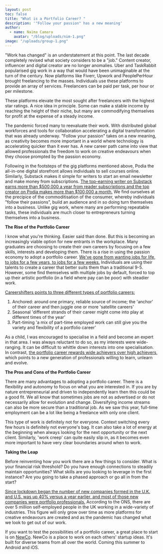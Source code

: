 ```yaml
---
layout: post
toc: false
title: "What is a Portfolio Career? "
description: '"Follow your passion" has a new meaning'
author:
  - name: Naïma Camara
    avatar: "/blog/uploads/nim-1.png"
image: "/uploads/group-1.png"
---
```


"Work has changed" is an understatement at this point. The last decade completely revised what society considers to be a "job." Content creator, influencer and digital creator are no longer anomalies. Uber and TaskRabbit popularised gig work in a way that would have been unimaginable at the turn of the century. Now platforms like Fiverr, Upwork and PeoplePerHour brought freelancing to the masses. Individuals use these platforms to provide an array of services. Freelancers can be paid per task, per hour or per milestone.

These platforms elevate the most sought after freelancers with the highest star ratings. A nice idea in principle. Some can make a stable income by reaching the height of their niche, but many are commodifying themselves for profit at the expense of a steady income.

The pandemic forced many to reevaluate their work. With distributed global workforces and tools for collaboration accelerating a digital transformation that was already underway. "Follow your passion" takes on a new meaning, as creativity becomes more important in a world where technology is accelerating quicker than it ever has. A new career path came into view that allowed professionals the freedom to work on creative endeavours when they choose prompted by the passion economy.

Following in the footsteps of the gig platforms mentioned above, Podia the all-in-one digital storefront allows individuals to sell courses online. Similarly, Substack makes it simple for writers to start an email newsletter and make money from subscriptions. [The top-earning writer on Substack earns more than $500,000 a year from reader subscriptions and the top creator on Podia makes more than $100,000 a month.](https://a16z.com/2019/10/08/passion-economy/) We find ourselves at the precipice of the commoditisation of the consumer, whereby individuals "follow their passions", build an audience and in so doing turn themselves into a business. Unlike gig work, where many are performing repeatable tasks, these individuals are much closer to entrepreneurs turning themselves into a business.

**The Rise of the Portfolio Career**

I know what you're thinking. Easier said than done. But this is becoming an increasingly viable option for new entrants in the workplace. Many graduates are choosing to create their own careers by focusing on a few skills, interests and developing them. There is a rise in using the passion economy to adopt a portfolio career. [We've gone from wanting jobs for life, to jobs for a few years, to jobs for a few weeks.](https://www.digitalpeople.online/portfolio-career) Individuals are using their talents to create a career that better suits them than a traditional 9-5. However, some find themselves with multiple jobs by default, forced to top up their artistic portfolio (in a field where pay can be poor) with steadier work.

[Careershifters points to three different types of portfolio careers:](https://www.careershifters.org/expert-advice/what-to-do-when-you-want-to-do-everything-is-a-portfolio-career-right-for-you)

1. Anchored: around one primary, reliable source of income; the 'anchor' of their career and then juggle one or more 'satellite careers'
2. Seasonal 'different strands of their career might come into play at different times of the year'
3. Part-timing 'a mix of part-time employed work can still give you the variety and flexibility of a portfolio career'

As a child, I was encouraged to specialise in a field and become an expert in that area. I was always reluctant to do so, as my interests were wide-ranging. It can be difficult to whittle down interests into one specialisation. In contrast, [the portfolio career rewards wide achievers over high achievers](https://www.careershifters.org/expert-advice/6-concepts-to-revolutionise-your-career-change), which points to a new generation of professionals willing to learn, unlearn and evolve.

**The Pros and Cons of the Portfolio Career**

There are many advantages to adopting a portfolio career. There is a flexibility and autonomy to focus on what you are interested in. If you are by nature entrepreneurial and driven to independently learn then this could be a good fit. We all know that sometimes jobs are not as advertised or do not necessarily allow for evolution and change. Diversifying income streams can also be more secure than a traditional job. As we saw this year, full-time employment can be a lot like being a freelance with only one client.

This type of work is definitely not for everyone. Context switching every few hours is definitely not everyone's bag. It can also take a lot of energy at the beginning when always looking for the next opportunity or the next client. Similarly, 'work creep' can quite easily slip in, as it becomes even more important to have very clear boundaries around when to work.

**Taking the Leap**

Before reinventing how you work there are a few things to consider. What is your financial risk threshold? Do you have enough connections to steadily maintain opportunities? What skills are you looking to leverage in the first instance? Are you going to take a phased approach or go all in from the start?

[Since lockdown began the number of new companies formed in the U.K. and U.S. was up 40% versus a year earlier, and most of those new companies were portfolio professionals.](https://digiday.com/marketing/rise-of-portfolio-careers-pandemic-spurs-more-people-to-embrace-multiple-vocations/) According to the ONS, there are over 5 million self-employed people in the UK working in a wide-variety of industries. This figure will only grow over time as more platforms for creative endeavours are created and as the pandemic has changed what we look to get out of our work.

If you want to test the possibilities of a portfolio career, a great place to start is on [NewCo](https://newco.ooo/start). NewCo is a place to work on each others' startup ideas. It's built for diverse teams from all over the world. Coming this summer to Android and iOS. ⁠
